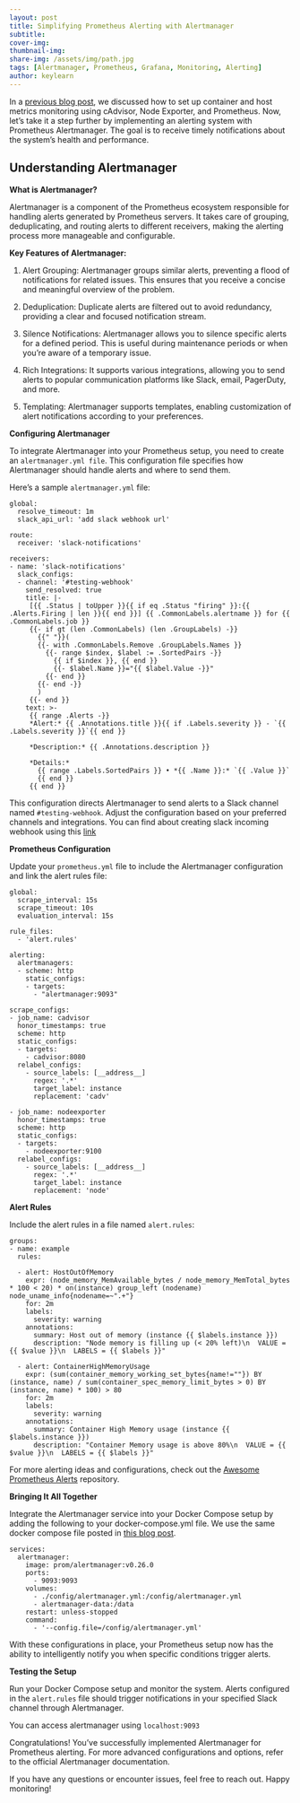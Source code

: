 ```yaml
---
layout: post
title: Simplifying Prometheus Alerting with Alertmanager
subtitle: 
cover-img: 
thumbnail-img: 
share-img: /assets/img/path.jpg
tags: [Alertmanager, Prometheus, Grafana, Monitoring, Alerting]
author: keylearn
---
```


In a [previous blog post](https://lahirumw.github.io/2025-01-30-monit-cadvisor-node-exp-prome/), we discussed how to set up container and host metrics monitoring using cAdvisor, Node Exporter, and Prometheus. Now, let’s take it a step further by implementing an alerting system with Prometheus Alertmanager. The goal is to receive timely notifications about the system’s health and performance.

## Understanding Alertmanager

**What is Alertmanager?**

Alertmanager is a component of the Prometheus ecosystem responsible for handling alerts generated by Prometheus servers. It takes care of grouping, deduplicating, and routing alerts to different receivers, making the alerting process more manageable and configurable.

**Key Features of Alertmanager:**

1. Alert Grouping: Alertmanager groups similar alerts, preventing a flood of notifications for related issues. This ensures that you receive a concise and meaningful overview of the problem.

2. Deduplication: Duplicate alerts are filtered out to avoid redundancy, providing a clear and focused notification stream.

3. Silence Notifications: Alertmanager allows you to silence specific alerts for a defined period. This is useful during maintenance periods or when you’re aware of a temporary issue.

4. Rich Integrations: It supports various integrations, allowing you to send alerts to popular communication platforms like Slack, email, PagerDuty, and more.

5. Templating: Alertmanager supports templates, enabling customization of alert notifications according to your preferences.

**Configuring Alertmanager**

To integrate Alertmanager into your Prometheus setup, you need to create an `alertmanager.yml file`. This configuration file specifies how Alertmanager should handle alerts and where to send them.

Here’s a sample `alertmanager.yml` file:

~~~
global:
  resolve_timeout: 1m
  slack_api_url: 'add slack webhook url'

route:
  receiver: 'slack-notifications'

receivers:
- name: 'slack-notifications'
  slack_configs:
  - channel: '#testing-webhook'
    send_resolved: true
    title: |-
     [{{ .Status | toUpper }}{{ if eq .Status "firing" }}:{{ .Alerts.Firing | len }}{{ end }}] {{ .CommonLabels.alertname }} for {{ .CommonLabels.job }}
     {{- if gt (len .CommonLabels) (len .GroupLabels) -}}
       {{" "}}(
       {{- with .CommonLabels.Remove .GroupLabels.Names }}
         {{- range $index, $label := .SortedPairs -}}
           {{ if $index }}, {{ end }}
           {{- $label.Name }}="{{ $label.Value -}}"
         {{- end }}
       {{- end -}}
       )
     {{- end }}
    text: >-
     {{ range .Alerts -}}
     *Alert:* {{ .Annotations.title }}{{ if .Labels.severity }} - `{{ .Labels.severity }}`{{ end }}

     *Description:* {{ .Annotations.description }}

     *Details:*
       {{ range .Labels.SortedPairs }} • *{{ .Name }}:* `{{ .Value }}`
       {{ end }}
     {{ end }}
~~~
	 
This configuration directs Alertmanager to send alerts to a Slack channel named `#testing-webhook`. Adjust the configuration based on your preferred channels and integrations.
You can find about creating slack incoming webhook using this [link](https://api.slack.com/messaging/webhooks)

**Prometheus Configuration**

Update your `prometheus.yml` file to include the Alertmanager configuration and link the alert rules file:

~~~
global:
  scrape_interval: 15s
  scrape_timeout: 10s
  evaluation_interval: 15s
  
rule_files:
  - 'alert.rules'

alerting:
  alertmanagers:
  - scheme: http
    static_configs:
    - targets:
      - "alertmanager:9093"

scrape_configs:
- job_name: cadvisor
  honor_timestamps: true
  scheme: http
  static_configs:
  - targets:
    - cadvisor:8080
  relabel_configs:
    - source_labels: [__address__]
      regex: '.*'
      target_label: instance
      replacement: 'cadv'

- job_name: nodeexporter
  honor_timestamps: true
  scheme: http
  static_configs:
  - targets:
    - nodeexporter:9100
  relabel_configs:
    - source_labels: [__address__]
      regex: '.*'
      target_label: instance
      replacement: 'node'
~~~
	  
**Alert Rules**

Include the alert rules in a file named `alert.rules`:

~~~
groups:
- name: example
  rules:

  - alert: HostOutOfMemory
    expr: (node_memory_MemAvailable_bytes / node_memory_MemTotal_bytes * 100 < 20) * on(instance) group_left (nodename) node_uname_info{nodename=~".+"}
    for: 2m
    labels:
      severity: warning
    annotations:
      summary: Host out of memory (instance {{ $labels.instance }})
      description: "Node memory is filling up (< 20% left)\n  VALUE = {{ $value }}\n  LABELS = {{ $labels }}"
   
  - alert: ContainerHighMemoryUsage
    expr: (sum(container_memory_working_set_bytes{name!=""}) BY (instance, name) / sum(container_spec_memory_limit_bytes > 0) BY (instance, name) * 100) > 80
    for: 2m
    labels:
      severity: warning
    annotations:
      summary: Container High Memory usage (instance {{ $labels.instance }})
      description: "Container Memory usage is above 80%\n  VALUE = {{ $value }}\n  LABELS = {{ $labels }}"
~~~

For more alerting ideas and configurations, check out the [Awesome Prometheus Alerts](https://samber.github.io/awesome-prometheus-alerts/) repository.

**Bringing It All Together**

Integrate the Alertmanager service into your Docker Compose setup by adding the following to your docker-compose.yml file. We use the same docker compose file posted in [this blog post](https://lahirumw.github.io/2025-01-30-monit-cadvisor-node-exp-prome/).

~~~
services:
  alertmanager:
    image: prom/alertmanager:v0.26.0
    ports:
      - 9093:9093
    volumes:
      - ./config/alertmanager.yml:/config/alertmanager.yml
      - alertmanager-data:/data
    restart: unless-stopped
    command:
      - '--config.file=/config/alertmanager.yml'
~~~
	  
With these configurations in place, your Prometheus setup now has the ability to intelligently notify you when specific conditions trigger alerts.

**Testing the Setup**

Run your Docker Compose setup and monitor the system. Alerts configured in the `alert.rules` file should trigger notifications in your specified Slack channel through Alertmanager.

You can access alertmanager using `localhost:9093`

Congratulations! You’ve successfully implemented Alertmanager for Prometheus alerting. For more advanced configurations and options, refer to the official Alertmanager documentation.

If you have any questions or encounter issues, feel free to reach out. Happy monitoring!